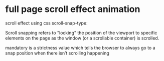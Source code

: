 # full page scroll effect animation 
 scroll effect using css
 scroll-snap-type:

Scroll snapping refers to "locking" the position of the 
viewport to specific elements on the page as the 
window (or a scrollable container) is scrolled.


 mandatory is a strictness value which tells the browser 
 to always go to a snap position when there isn’t scrolling happening